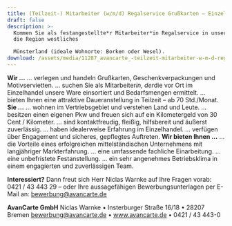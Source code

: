 ```yaml
---
title: (Teilzeit-) Mitarbeiter (w/m/d) Regalservice Grußkarten – Einzelhandel
draft: false
description: >-
  Kommen Sie als festangestellte*r Mitarbeiter*in Regalservice in unser Team für
  die Region westliches

  Münsterland (ideale Wohnorte: Borken oder Wesel).
download: /assets/media/11287_avancarte_-teilzeit-mitarbeiter-w-m-d-regalservice-grusskarten-einzelhandel_borken_html.pdf
---
```

**Wir ...**
... verlegen und handeln Grußkarten, Geschenkverpackungen und Motivservietten.
... suchen Sie als Mitarbeiter*in, der*die vor Ort im Einzelhandel unsere Ware einsortiert und Bedarfsmengen
ermittelt.
... bieten Ihnen eine attraktive Daueranstellung in Teilzeit – ab 70 Std./Monat.
**Sie ...**
... wohnen im Vertriebsgebiet und verstehen Land und Leute.
... besitzen einen eigenen Pkw und freuen sich auf ein Kilometergeld von 30 Cent / Kilometer.
... sind kontaktfreudig, fleißig, hilfsbereit und äußerst zuverlässig.
... haben idealerweise Erfahrung im Einzelhandel.
... verfügen über Engagement und sicheres, gepflegtes Auftreten.
**Wir bieten Ihnen ...**
... die Vorteile eines erfolgreichen mittelständischen Unternehmens mit langjähriger Markterfahrung.
... eine umfassende fachliche Einarbeitung.
... eine unbefristete Festanstellung.
... ein sehr angenehmes Betriebsklima in einem engagierten und zuverlässigen Team.


**Interessiert?**
Dann freut sich Herr Niclas Warnke auf Ihre Fragen vorab: 0421 / 43 443 29 – oder Ihre aussagefähigen
Bewerbungsunterlagen per E-Mail an: bewerbung@avancarte.de


**AvanCarte GmbH**
Niclas Warnke • Insterburger Straße 16/18 • 28207 Bremen
bewerbung@avancarte.de • www.avancarte.de • 0421 / 43 443-0